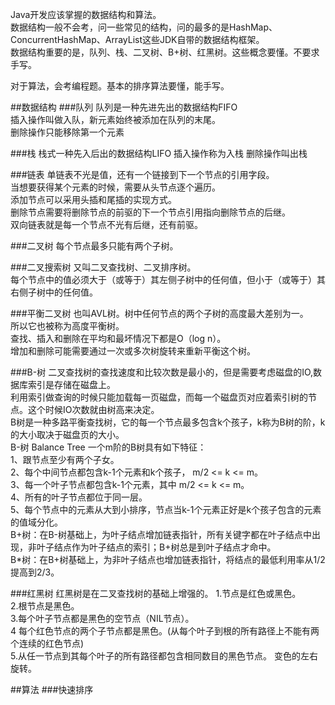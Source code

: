   
Java开发应该掌握的数据结构和算法。  
数据结构一般不会考，问一些常见的结构，问的最多的是HashMap、ConcurrentHashMap、ArrayList这些JDK自带的数据结构框架。  
数据结构重要的是，队列、栈、二叉树、B+树、红黑树。这些概念要懂。不要求手写。  
  
对于算法，会考编程题。基本的排序算法要懂，能手写。  

##数据结构
###队列
队列是一种先进先出的数据结构FIFO  
插入操作叫做入队，新元素始终被添加在队列的末尾。  
删除操作只能移除第一个元素

###栈
栈式一种先入后出的数据结构LIFO
插入操作称为入栈
删除操作叫出栈

###链表
单链表不光是值，还有一个链接到下一个节点的引用字段。  
当想要获得某个元素的时候，需要从头节点逐个遍历。  
添加节点可以采用头插和尾插的实现方式。  
删除节点需要将删除节点的前驱的下一个节点引用指向删除节点的后继。  
双向链表就是每一个节点不光有后继，还有前驱。  

###二叉树
每个节点最多只能有两个子树。  

###二叉搜索树
又叫二叉查找树、二叉排序树。  
每个节点中的值必须大于（或等于）其左侧子树中的任何值，但小于（或等于）其右侧子树中的任何值。  

###平衡二叉树
也叫AVL树。树中任何节点的两个子树的高度最大差别为一。  
所以它也被称为高度平衡树。  
查找、插入和删除在平均和最坏情况下都是O（log n）。  
增加和删除可能需要通过一次或多次树旋转来重新平衡这个树。  

###B-树
二叉查找树的查找速度和比较次数是最小的，但是需要考虑磁盘的IO,数据库索引是存储在磁盘上。   
利用索引做查询的时候只能加载每一页磁盘，而每一个磁盘页对应着索引树的节点。这个时候IO次数就由树高来决定。  
B树是一种多路平衡查找树，它的每一个节点最多包含k个孩子，k称为B树的阶，k的大小取决于磁盘页的大小。  
B-树 Balance Tree 一个m阶的B树具有如下特征：  
1、跟节点至少有两个子女。  
2、每个中间节点都包含k-1个元素和k个孩子， m/2 <= k <= m。  
3、每一个叶子节点都包含k-1个元素，其中 m/2 <= k <= m。  
4、所有的叶子节点都位于同一层。  
5、每个节点中的元素从大到小排序，节点当k-1个元素正好是k个孩子包含的元素的值域分化。    
B+树：在B-树基础上，为叶子结点增加链表指针，所有关键字都在叶子结点中出现，非叶子结点作为叶子结点的索引；B+树总是到叶子结点才命中。  
B*树：在B+树基础上，为非叶子结点也增加链表指针，将结点的最低利用率从1/2提高到2/3。  


###红黑树
红黑树是在二叉查找树的基础上增强的。
1.节点是红色或黑色。  
2.根节点是黑色。  
3.每个叶子节点都是黑色的空节点（NIL节点）。  
4 每个红色节点的两个子节点都是黑色。(从每个叶子到根的所有路径上不能有两个连续的红色节点)  
5.从任一节点到其每个叶子的所有路径都包含相同数目的黑色节点。
变色的左右旋转。  

##算法
###快速排序







